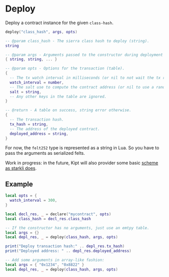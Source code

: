# Deploy

Deploy a contract instance for the given `class-hash`.

```lua
deploy("class_hash", args, opts)

-- @param class_hash - The sierra class hash to deploy (string).
string

-- @param args - Arguments passed to the constructor during deployment (table array-like of strings).
{ string, string, ... }

-- @param opts - Options for the transaction (table).
{
  -- The tx watch interval in milliseconds (or nil to not wait the tx receipt).
  watch_interval = number,
  -- The salt use to compute the contract address (or nil to use a random salt).
  salt = string,
  -- Any other keys in the table are ignored.
}

-- @return - A table on success, string error otherwise.
{
  -- The transaction hash.
  tx_hash = string,
  -- The address of the deployed contract.
  deployed_address = string,
}
```

For now, the `felt252` type is represented as a string in Lua. So you have to pass the arguments
as serialized felts.

Work in progress: in the future, Kipt will also provider some basic [scheme as starkli does](https://book.starkli.rs/argument-resolution#schemes).

## Example

```lua
local opts = {
  watch_interval = 300,
}

local decl_res, _ = declare("mycontract", opts)
local class_hash = decl_res.class_hash

-- If the constructor has no arguments, just use an emtpy table.
local args = {}
local depl_res, _ = deploy(class_hash, args, opts)

print("Deploy transaction hash:" .. depl_res.tx_hash)
print("Deployed address: " .. depl_res.deployed_address)

-- Add some arguments in array-like fashion:
local args = { "0x1234", "0x8822" }
local depl_res, _ = deploy(class_hash, args, opts)
```
